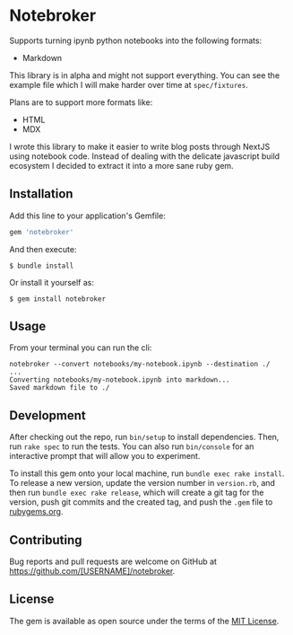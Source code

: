 # Notebroker

Supports turning ipynb python notebooks into the following formats:

- Markdown

This library is in alpha and might not support everything. You can see
the example file which I will make harder over time at `spec/fixtures`.

Plans are to support more formats like:

- HTML
- MDX

I wrote this library to make it easier to write blog posts through NextJS
using notebook code. Instead of dealing with the delicate javascript build
ecosystem I decided to extract it into a more sane ruby gem.

## Installation

Add this line to your application's Gemfile:

```ruby
gem 'notebroker'
```

And then execute:

    $ bundle install

Or install it yourself as:

    $ gem install notebroker

## Usage

From your terminal you can run the cli:

```
notebroker --convert notebooks/my-notebook.ipynb --destination ./
...
Converting notebooks/my-notebook.ipynb into markdown...
Saved markdown file to ./
```

## Development

After checking out the repo, run `bin/setup` to install dependencies. Then, run `rake spec` to run the tests. You can also run `bin/console` for an interactive prompt that will allow you to experiment.

To install this gem onto your local machine, run `bundle exec rake install`. To release a new version, update the version number in `version.rb`, and then run `bundle exec rake release`, which will create a git tag for the version, push git commits and the created tag, and push the `.gem` file to [rubygems.org](https://rubygems.org).

## Contributing

Bug reports and pull requests are welcome on GitHub at https://github.com/[USERNAME]/notebroker.

## License

The gem is available as open source under the terms of the [MIT License](https://opensource.org/licenses/MIT).
